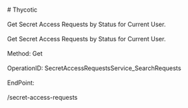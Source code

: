 <br>#     Thycotic</br>
<br>Get Secret Access Requests by Status for Current User.</br>
<br>Get Secret Access Requests by Status for Current User.</br>
<br>Method: Get</br>
<br>OperationID: SecretAccessRequestsService_SearchRequests</br>
<br>EndPoint:</br>
<br>/secret-access-requests</br>
